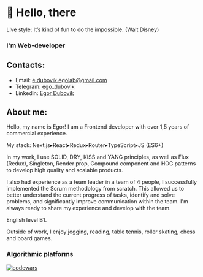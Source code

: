 # 👋 Hello, there
Live style: It’s kind of fun to do the impossible. (Walt Disney)

### I'm Web-developer

## Contacts:
* Email: e.dubovik.egolab@gmail.com
* Telegram: <a target="_blank" href="https://t.me/ego_dubovik">ego_dubovik</a>
* Linkedin: <a target="_blank" href="https://www.linkedin.com/in/egor-dubovik-475a9223b">Egor Dubovik</a>


## About me:
Hello, my name is Egor! I am a Frontend developer with over 1,5 years of commercial experience.
 
My stack: Next.js▸React▸Redux▸Router▸TypeScript▸JS (ES6+)
 
In my work, I use SOLID, DRY, KISS and YANG principles, as well as Flux (Redux), Singleton, Render prop, Compound component and HOC patterns to develop high quality and scalable products.
 
I also had experience as a team leader in a team of 4 people, I successfully implemented the Scrum methodology from scratch. This allowed us to better understand the current progress of tasks, identify and solve problems, and significantly improve communication within the team. I'm always ready to share my experience and develop with the team.
 
English level B1.
 
Outside of work, I enjoy jogging, reading, table tennis, roller skating, chess and board games.

### Algorithmic platforms
[![codewars](https://img.shields.io/badge/-codewars-050505?style=for-the-badge&logo=codewars&logoColor=BB432C)](https://www.codewars.com/users/Egor-Dubovik)




